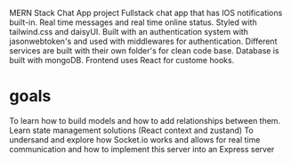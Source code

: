 MERN Stack Chat App project
Fullstack chat app that has IOS notifications built-in. Real time messages and real time online status. Styled with tailwind.css and daisyUI. Built with an authentication system with jasonwebtoken's and used with middlewares for authentication. Different services are built with their own folder's for clean code base. Database is built with mongoDB. Frontend uses React for custome hooks.

# goals

To learn how to build models and how to add relationships between them. Learn state management solutions (React context and zustand) To undersand and explore how Socket.io works and allows for real time communication and how to implement this server into an Express server
